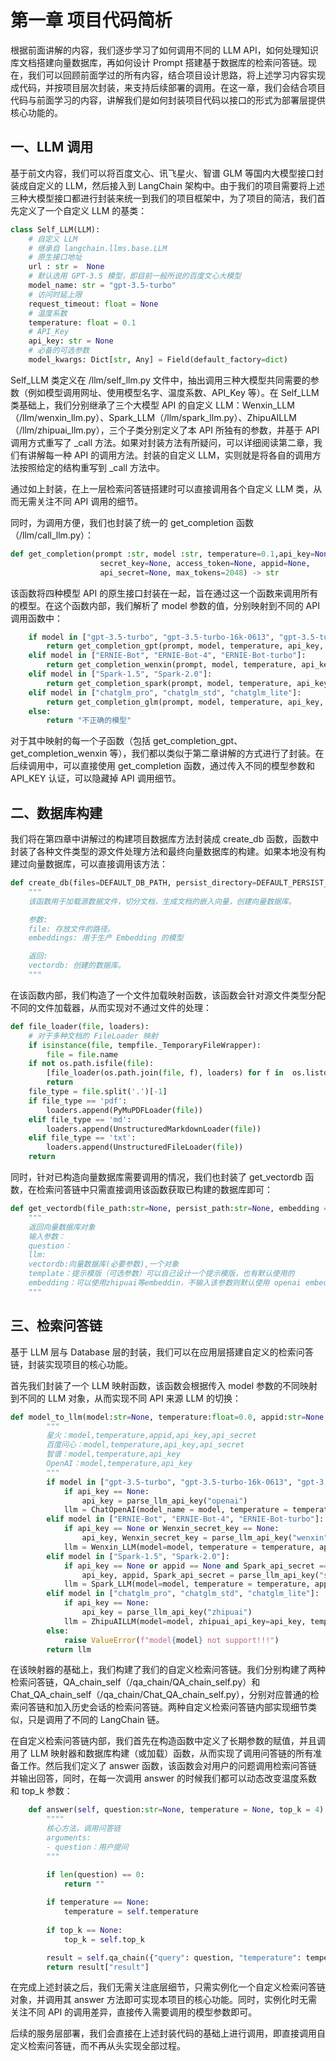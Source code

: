 # 第一章 项目代码简析

根据前面讲解的内容，我们逐步学习了如何调用不同的 LLM API，如何处理知识库文档搭建向量数据库，再如何设计 Prompt 搭建基于数据库的检索问答链。现在，我们可以回顾前面学过的所有内容，结合项目设计思路，将上述学习内容实现成代码，并按项目层次封装，来支持后续部署的调用。在这一章，我们会结合项目代码与前面学习的内容，讲解我们是如何封装项目代码以接口的形式为部署层提供核心功能的。

## 一、LLM 调用

基于前文内容，我们可以将百度文心、讯飞星火、智谱 GLM 等国内大模型接口封装成自定义的 LLM，然后接入到 LangChain 架构中。由于我们的项目需要将上述三种大模型接口都进行封装来统一到我们的项目框架中，为了项目的简洁，我们首先定义了一个自定义 LLM 的基类：

```python
class Self_LLM(LLM):
    # 自定义 LLM
    # 继承自 langchain.llms.base.LLM
    # 原生接口地址
    url : str =  None
    # 默认选用 GPT-3.5 模型，即目前一般所说的百度文心大模型
    model_name: str = "gpt-3.5-turbo"
    # 访问时延上限
    request_timeout: float = None
    # 温度系数
    temperature: float = 0.1
    # API_Key
    api_key: str = None
    # 必备的可选参数
    model_kwargs: Dict[str, Any] = Field(default_factory=dict)
```

Self_LLM 类定义在 /llm/self_llm.py 文件中，抽出调用三种大模型共同需要的参数（例如模型调用网址、使用模型名字、温度系数、API_Key 等）。在 Self_LLM 类基础上，我们分别继承了三个大模型 API 的自定义 LLM：Wenxin_LLM（/llm/wenxin_llm.py）、Spark_LLM（/llm/spark_llm.py）、ZhipuAILLM（/llm/zhipuai_llm.py），三个子类分别定义了本 API 所独有的参数，并基于 API 调用方式重写了 _call 方法。如果对封装方法有所疑问，可以详细阅读第二章，我们有讲解每一种 API 的调用方法。封装的自定义 LLM，实则就是将各自的调用方法按照给定的结构重写到 _call 方法中。

通过如上封装，在上一层检索问答链搭建时可以直接调用各个自定义 LLM 类，从而无需关注不同 API 调用的细节。

同时，为调用方便，我们也封装了统一的 get_completion 函数（/llm/call_llm.py）：

```python
def get_completion(prompt :str, model :str, temperature=0.1,api_key=None, 
                    secret_key=None, access_token=None, appid=None, 
                    api_secret=None, max_tokens=2048) -> str

```

该函数将四种模型 API 的原生接口封装在一起，旨在通过这一个函数来调用所有的模型。在这个函数内部，我们解析了 model 参数的值，分别映射到不同的 API 调用函数中：

```python
    if model in ["gpt-3.5-turbo", "gpt-3.5-turbo-16k-0613", "gpt-3.5-turbo-0613", "gpt-4", "gpt-4-32k"]:
        return get_completion_gpt(prompt, model, temperature, api_key, max_tokens)
    elif model in ["ERNIE-Bot", "ERNIE-Bot-4", "ERNIE-Bot-turbo"]:
        return get_completion_wenxin(prompt, model, temperature, api_key, secret_key)
    elif model in ["Spark-1.5", "Spark-2.0"]:
        return get_completion_spark(prompt, model, temperature, api_key, appid, api_secret, max_tokens)
    elif model in ["chatglm_pro", "chatglm_std", "chatglm_lite"]:
        return get_completion_glm(prompt, model, temperature, api_key, max_tokens)
    else:
        return "不正确的模型"
```

对于其中映射的每一个子函数（包括 get_completion_gpt、get_completion_wenxin 等），我们都以类似于第二章讲解的方式进行了封装。在后续调用中，可以直接使用 get_completion 函数，通过传入不同的模型参数和 API_KEY 认证，可以隐藏掉 API 调用细节。

## 二、数据库构建

我们将在第四章中讲解过的构建项目数据库方法封装成 create_db 函数，函数中封装了各种文件类型的源文件处理方法和最终向量数据库的构建。如果本地没有构建过向量数据库，可以直接调用该方法：

```python
def create_db(files=DEFAULT_DB_PATH, persist_directory=DEFAULT_PERSIST_PATH, embeddings="openai"):
    """
    该函数用于加载源数据文件，切分文档，生成文档的嵌入向量，创建向量数据库。

    参数:
    file: 存放文件的路径。
    embeddings: 用于生产 Embedding 的模型

    返回:
    vectordb: 创建的数据库。
    """
```

在该函数内部，我们构造了一个文件加载映射函数，该函数会针对源文件类型分配不同的文件加载器，从而实现对不通过文件的处理：

```python
def file_loader(file, loaders):
    # 对于多种文档的 FileLoader 映射
    if isinstance(file, tempfile._TemporaryFileWrapper):
        file = file.name
    if not os.path.isfile(file):
        [file_loader(os.path.join(file, f), loaders) for f in  os.listdir(file)]
        return
    file_type = file.split('.')[-1]
    if file_type == 'pdf':
        loaders.append(PyMuPDFLoader(file))
    elif file_type == 'md':
        loaders.append(UnstructuredMarkdownLoader(file))
    elif file_type == 'txt':
        loaders.append(UnstructuredFileLoader(file))
    return
```

同时，针对已构造向量数据库需要调用的情况，我们也封装了 get_vectordb 函数，在检索问答链中只需直接调用该函数获取已构建的数据库即可：

```python
def get_vectordb(file_path:str=None, persist_path:str=None, embedding = "openai",embedding_key:str=None):
    """
    返回向量数据库对象
    输入参数：
    question：
    llm:
    vectordb:向量数据库(必要参数),一个对象
    template：提示模版（可选参数）可以自己设计一个提示模版，也有默认使用的
    embedding：可以使用zhipuai等embeddin，不输入该参数则默认使用 openai embedding，注意此时api_key不要输错
    """
```

## 三、检索问答链

基于 LLM 层与 Database 层的封装，我们可以在应用层搭建自定义的检索问答链，封装实现项目的核心功能。

首先我们封装了一个 LLM 映射函数，该函数会根据传入 model 参数的不同映射到不同的 LLM 对象，从而实现不同 API 来源 LLM 的切换：

```python
def model_to_llm(model:str=None, temperature:float=0.0, appid:str=None, api_key:str=None,Spark_api_secret:str=None,Wenxin_secret_key:str=None):
        """
        星火：model,temperature,appid,api_key,api_secret
        百度问心：model,temperature,api_key,api_secret
        智谱：model,temperature,api_key
        OpenAI：model,temperature,api_key
        """
        if model in ["gpt-3.5-turbo", "gpt-3.5-turbo-16k-0613", "gpt-3.5-turbo-0613", "gpt-4", "gpt-4-32k"]:
            if api_key == None:
                api_key = parse_llm_api_key("openai")
            llm = ChatOpenAI(model_name = model, temperature = temperature , openai_api_key = api_key)
        elif model in ["ERNIE-Bot", "ERNIE-Bot-4", "ERNIE-Bot-turbo"]:
            if api_key == None or Wenxin_secret_key == None:
                api_key, Wenxin_secret_key = parse_llm_api_key("wenxin")
            llm = Wenxin_LLM(model=model, temperature = temperature, api_key=api_key, secret_key=Wenxin_secret_key)
        elif model in ["Spark-1.5", "Spark-2.0"]:
            if api_key == None or appid == None and Spark_api_secret == None:
                api_key, appid, Spark_api_secret = parse_llm_api_key("spark")
            llm = Spark_LLM(model=model, temperature = temperature, appid=appid, api_secret=Spark_api_secret, api_key=api_key)
        elif model in ["chatglm_pro", "chatglm_std", "chatglm_lite"]:
            if api_key == None:
                api_key = parse_llm_api_key("zhipuai")
            llm = ZhipuAILLM(model=model, zhipuai_api_key=api_key, temperature = temperature)
        else:
            raise ValueError(f"model{model} not support!!!")
        return llm
```

在该映射器的基础上，我们构建了我们的自定义检索问答链。我们分别构建了两种检索问答链，QA_chain_self（/qa_chain/QA_chain_self.py）和 Chat_QA_chain_self（/qa_chain/Chat_QA_chain_self.py），分别对应普通的检索问答链和加入历史会话的检索问答链。两种自定义检索问答链内部实现细节类似，只是调用了不同的 LangChain 链。

在自定义检索问答链内部，我们首先在构造函数中定义了长期参数的赋值，并且调用了 LLM 映射器和数据库构建（或加载）函数，从而实现了调用问答链的所有准备工作。然后我们定义了 answer 函数，该函数会对用户的问题调用检索问答链并输出回答，同时，在每一次调用 answer 的时候我们都可以动态改变温度系数和 top_k 参数：

```python
    def answer(self, question:str=None, temperature = None, top_k = 4):
        """"
        核心方法，调用问答链
        arguments: 
        - question：用户提问
        """

        if len(question) == 0:
            return ""
        
        if temperature == None:
            temperature = self.temperature
            
        if top_k == None:
            top_k = self.top_k

        result = self.qa_chain({"query": question, "temperature": temperature, "top_k": top_k})
        return result["result"]   
```

在完成上述封装之后，我们无需关注底层细节，只需实例化一个自定义检索问答链对象，并调用其 answer 方法即可实现本项目的核心功能。同时，实例化时无需关注不同 API 的调用差异，直接传入需要调用的模型参数即可。

后续的服务层部署，我们会直接在上述封装代码的基础上进行调用，即直接调用自定义检索问答链，而不再从头实现全部过程。